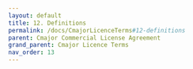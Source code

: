 ```yaml
---
layout: default
title: 12. Definitions
permalink: /docs/CmajorLicenceTerms#12-definitions
parent: Cmajor Commercial License Agreement
grand_parent: Cmajor Licence Terms
nav_order: 13
---
```

